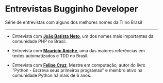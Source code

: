 # Entrevistas Bugginho Developer
Série de entrevistas com alguns dos melhores nomes da TI no Brasil

---

* Entrevista com [**João Batista Neto**][1], um dos nomes mais importantes da comunidade PHP no Brasil.
* Entrevista com [**Maurício Aniche**][2], uma das maiores referências em testes automatizados e TDD no Brasil.
* Entrevista com [**Felipe Cruz**][3], Mestre em computação, autor do livro "Python - Escreva seus primeiros programas" e membro ativo na comunidade Python há mais de 6 anos..

  [1]: https://github.com/BugginhoDeveloper/entrevistas/blob/master/joao-batista-neto.md
  [2]: https://github.com/BugginhoDeveloper/entrevistas/blob/master/mauricio-aniche.md
  [3]: https://github.com/BugginhoDeveloper/entrevistas/blob/master/felipe-cruz.md
